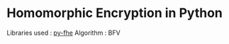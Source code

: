 # Homomorphic Encryption in Python
Libraries used : [py-fhe](https://github.com/sarojaerabelli/py-fhe)
Algorithm : BFV
